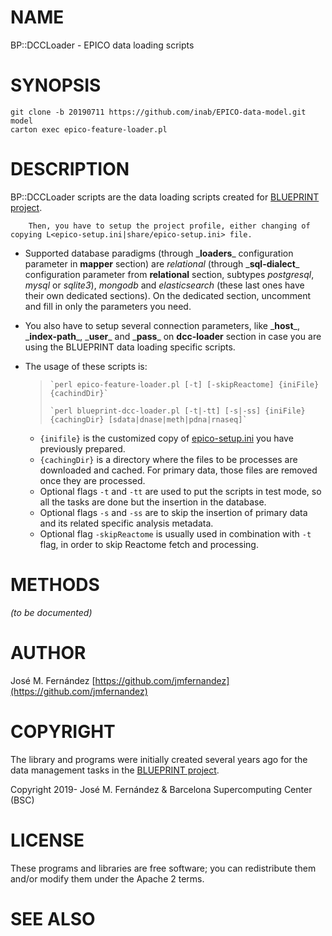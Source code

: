 # NAME

BP::DCCLoader - EPICO data loading scripts

# SYNOPSIS

    git clone -b 20190711 https://github.com/inab/EPICO-data-model.git model
    carton exec epico-feature-loader.pl

# DESCRIPTION

BP::DCCLoader scripts are the data loading scripts created for
[BLUEPRINT project](https://blueprint-epigenome.eu).

        Then, you have to setup the project profile, either changing of copying L<epico-setup.ini|share/epico-setup.ini> file.

- Supported database paradigms (through \_**loaders**\_ configuration parameter in **mapper** section) are _relational_ (through \_**sql-dialect**\_ configuration
  parameter from **relational** section, subtypes _postgresql_, _mysql_ or _sqlite3_), _mongodb_ and _elasticsearch_ (these last ones have their own dedicated sections).
  On the dedicated section, uncomment and fill in only the parameters you need.
- You also have to setup several connection parameters, like \_**host**\_, \_**index-path**\_, \_**user**\_ and \_**pass**\_ on **dcc-loader** section in case you are using the BLUEPRINT data loading specific scripts.
- The usage of these scripts is:

    >     `perl epico-feature-loader.pl [-t] [-skipReactome] {iniFile} {cachindDir}`
    >
    >     `perl blueprint-dcc-loader.pl [-t|-tt] [-s|-ss] {iniFile} {cachingDir} [sdata|dnase|meth|pdna|rnaseq]`

    - `{inifile}` is the customized copy of [epico-setup.ini](https://metacpan.org/pod/share#epico-setup.ini) you have previously prepared.
    - `{cachingDir}` is a directory where the files to be processes are downloaded and cached. For primary data, those files are removed once they are processed.
    - Optional flags `-t` and `-tt` are used to put the scripts in test mode, so all the tasks are done but the insertion in the database.
    - Optional flags `-s` and `-ss` are to skip the insertion of primary data and its related specific analysis metadata.
    - Optional flag `-skipReactome` is usually used in combination with `-t` flag, in order to skip Reactome fetch and processing.

# METHODS

_(to be documented)_

# AUTHOR

José M. Fernández [https://github.com/jmfernandez](https://github.com/jmfernandez)

# COPYRIGHT

The library and programs were initially created several years ago for the
data management tasks in the
[BLUEPRINT project](http://www.blueprint-epigenome.eu/).

Copyright 2019- José M. Fernández & Barcelona Supercomputing Center (BSC)

# LICENSE

These programs and libraries are free software; you can redistribute them
and/or modify them under the Apache 2 terms.

# SEE ALSO
